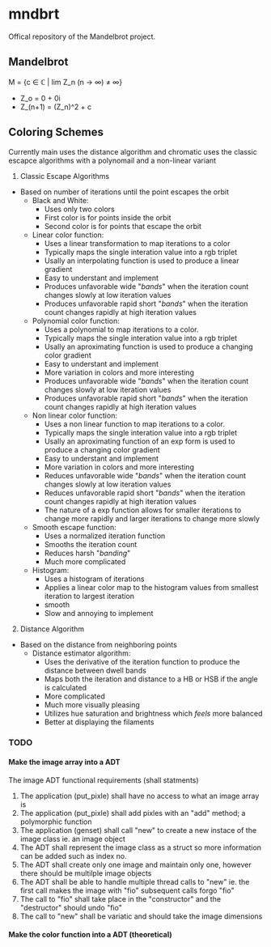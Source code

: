 # mndbrt
Offical repository of the Mandelbrot project.

## Mandelbrot ##
M = {c ∈ ℂ | lim Z_n (n -> ∞) ≠ ∞}

- Z_o = 0 + 0i
- Z_(n+1) = (Z_n)^2 + c

## Coloring Schemes ##
Currently main uses the distance algorithm and chromatic uses the classic escapce algorithms with a polynomail and a non-linear variant
1. Classic Escape Algorithms
- Based on number of iterations until the point escapes the orbit
   - Black and White:
     - Uses only two colors
     - First color is for points inside the orbit
     - Second color is for points that escape the orbit 
   - Linear color function:
     - Uses a linear transformation to map iterations to a color 
     - Typically maps the single interation value into a rgb triplet
     - Usally an interpolating function is used to produce a linear gradient
     - Easy to understant and implement
     - Produces unfavorable wide "*bands*" when the iteration count changes slowly at low iteration values
     - Produces unfavorable rapid short "*bands*" when the iteration count changes rapidly at high iteration values
   - Polynomial color function:
     - Uses a polynomial to map iterations to a color.
     - Typically maps the single interation value into a rgb triplet
     - Usally an aproximating function is used to produce a changing color gradient
     - Easy to understant and implement
     - More variation in colors and more interesting
     - Produces unfavorable wide "*bands*" when the iteration count changes slowly at low iteration values
     - Produces unfavorable rapid short "*bands*" when the iteration count changes rapidly at high iteration values
   - Non linear color function:
     - Uses a non linear function to map iterations to a color.
     - Typically maps the single interation value into a rgb triplet
     - Usally an aproximating function of an exp form is used to produce a changing color gradient
     - Easy to understant and implement
     - More variation in colors and more interesting
     - Reduces unfavorable wide "*bands*" when the iteration count changes slowly at low iteration values
     - Reduces unfavorable rapid short "*bands*" when the iteration count changes rapidly at high iteration values
     - The nature of a exp function allows for smaller iterations to change more rapidly and larger iterations to change more slowly
   - Smooth escape function:
     - Uses a normalized iteration function
     - Smooths the iteration count
     - Reduces harsh "*banding*"
     - Much more complicated
    - Histogram:
      - Uses a histogram of iterations
      - Applies a linear color map to the histogram values from smallest iteration to largest iteration
      - smooth
      - Slow and annoying to implement
2. Distance Algorithm
- Based on the distance from neighboring points
  - Distance estimator algorithm:
    - Uses the derivative of the iteration function to produce the distance between dwell bands
    - Maps both the iteration and distance to a HB or HSB if the angle is calculated
    - More complicated
    - Much more visually pleasing
    - Utilizes hue saturation and brightness which *feels* more balanced
    - Better at displaying the filaments

### TODO ###
#### Make the image array into a ADT ####
The image ADT functional requirements (shall statments)
1. The application (put_pixle) shall have no access to what an image array is
2. The application (put_pixle) shall add pixles with an "add" method; a polymorphic function
3. The application (genset) shall call "new" to create a new instace of the image class ie. an image object
4. The ADT shall represent the image class as a struct so more information can be added such as index no.
5. The ADT shall create only one image and maintain only one, however there should be multilple image objects
6. The ADT shall be able to handle multiple thread calls to "new" ie. the first call makes the image with "fio" subsequent calls forgo "fio"
7. The call to "fio" shall take place in the "constructor" and the "destructor" should undo "fio"
8. The call to "new" shall be variatic and should take the image dimensions

#### Make the color function into a ADT (theoretical) ####

